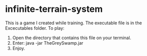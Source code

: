 # infinite-terrain-system

This is a game I created while training. The executable file is in the Excecutables folder. To play:

1. Open the directory that contains this file on your terminal.
1. Enter: java -jar TheGreySwamp.jar
1. Enjoy.
